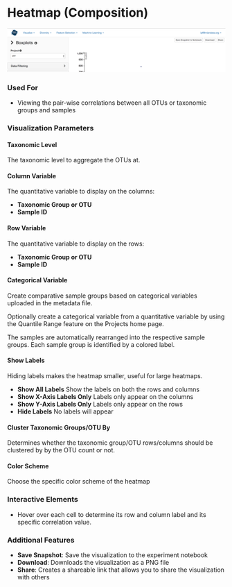 # Heatmap \(Composition\)

![](.gitbook/assets/image%20%287%29.png)

### Used For

* Viewing the pair-wise correlations between all OTUs or taxonomic groups and samples

### Visualization Parameters

#### Taxonomic Level

The taxonomic level to aggregate the OTUs at. 

#### Column Variable

The quantitative variable to display on the columns:

* **Taxonomic Group or OTU** 
* **Sample ID** 

#### Row Variable

The quantitative variable to display on the rows:

* **Taxonomic Group or OTU** 
* **Sample ID** 

#### Categorical Variable

Create comparative sample groups based on categorical variables uploaded in the metadata file. 

Optionally create a categorical variable from a quantitative variable by using the Quantile Range feature on the Projects home page. 

The samples are automatically rearranged into the respective sample groups. Each sample group is identified by a colored label.

#### Show Labels

Hiding labels makes the heatmap smaller, useful for large heatmaps.

* **Show All Labels** Show the labels on both the rows and columns
* **Show X-Axis Labels Only** Labels only appear on the columns
* **Show Y-Axis Labels Only** Labels only appear on the rows
* **Hide Labels** No labels will appear

#### Cluster Taxonomic Groups/OTU By

Determines whether the taxonomic group/OTU rows/columns should be clustered by by the OTU count or not. 

#### Color Scheme

Choose the specific color scheme of the heatmap

### Interactive Elements

* Hover over each cell to determine its row and column label and its specific correlation value.

### Additional Features

* **Save Snapshot**: Save the visualization to the experiment notebook
* **Download**: Downloads the visualization as a PNG file
* **Share**: Creates a shareable link that allows you to share the visualization with others

